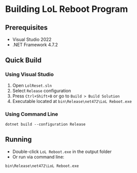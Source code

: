 # Building LoL Reboot Program

## Prerequisites
- Visual Studio 2022
- .NET Framework 4.7.2

## Quick Build

### Using Visual Studio
1. Open `LolReset.sln`
2. Select `Release` configuration
3. Press `Ctrl+Shift+B` or go to `Build > Build Solution`
4. Executable located at `bin\Release\net472\LoL Reboot.exe`

### Using Command Line
```
dotnet build --configuration Release
```

## Running
- Double-click `LoL Reboot.exe` in the output folder
- Or run via command line:
```
bin\Release\net472\LoL Reboot.exe
```